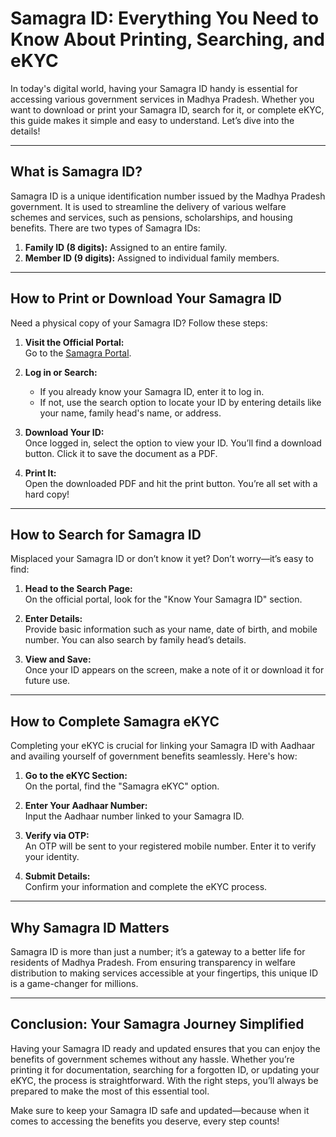 
# Samagra ID: Everything You Need to Know About Printing, Searching, and eKYC  

In today's digital world, having your Samagra ID handy is essential for accessing various government services in Madhya Pradesh. Whether you want to download or print your Samagra ID, search for it, or complete eKYC, this guide makes it simple and easy to understand. Let’s dive into the details!

---

## **What is Samagra ID?**  
Samagra ID is a unique identification number issued by the Madhya Pradesh government. It is used to streamline the delivery of various welfare schemes and services, such as pensions, scholarships, and housing benefits. There are two types of Samagra IDs:  

1. **Family ID (8 digits):** Assigned to an entire family.  
2. **Member ID (9 digits):** Assigned to individual family members.  

---

## **How to Print or Download Your Samagra ID**  
Need a physical copy of your Samagra ID? Follow these steps:  

1. **Visit the Official Portal:**  
   Go to the [Samagra Portal](https://sarkariresultrojgar.co).  

2. **Log in or Search:**  
   - If you already know your Samagra ID, enter it to log in.  
   - If not, use the search option to locate your ID by entering details like your name, family head's name, or address.  

3. **Download Your ID:**  
   Once logged in, select the option to view your ID. You’ll find a download button. Click it to save the document as a PDF.  

4. **Print It:**  
   Open the downloaded PDF and hit the print button. You’re all set with a hard copy!  

---

## **How to Search for Samagra ID**  
Misplaced your Samagra ID or don’t know it yet? Don’t worry—it’s easy to find:  

1. **Head to the Search Page:**  
   On the official portal, look for the "Know Your Samagra ID" section.  

2. **Enter Details:**  
   Provide basic information such as your name, date of birth, and mobile number. You can also search by family head’s details.  

3. **View and Save:**  
   Once your ID appears on the screen, make a note of it or download it for future use.  

---

## **How to Complete Samagra eKYC**  
Completing your eKYC is crucial for linking your Samagra ID with Aadhaar and availing yourself of government benefits seamlessly. Here's how:  

1. **Go to the eKYC Section:**  
   On the portal, find the "Samagra eKYC" option.  

2. **Enter Your Aadhaar Number:**  
   Input the Aadhaar number linked to your Samagra ID.  

3. **Verify via OTP:**  
   An OTP will be sent to your registered mobile number. Enter it to verify your identity.  

4. **Submit Details:**  
   Confirm your information and complete the eKYC process.  

---

## **Why Samagra ID Matters**  
Samagra ID is more than just a number; it’s a gateway to a better life for residents of Madhya Pradesh. From ensuring transparency in welfare distribution to making services accessible at your fingertips, this unique ID is a game-changer for millions.  

---

## **Conclusion: Your Samagra Journey Simplified**  
Having your Samagra ID ready and updated ensures that you can enjoy the benefits of government schemes without any hassle. Whether you’re printing it for documentation, searching for a forgotten ID, or updating your eKYC, the process is straightforward. With the right steps, you’ll always be prepared to make the most of this essential tool.  

Make sure to keep your Samagra ID safe and updated—because when it comes to accessing the benefits you deserve, every step counts!
